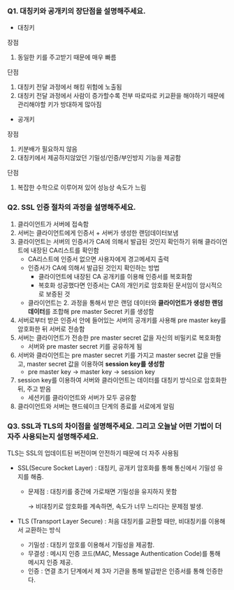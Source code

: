 ### Q1. 대칭키와 공개키의 장단점을 설명해주세요.

- 대칭키

장점

1. 동일한 키를 주고받기 때문에 매우 빠름

단점

1. 대칭키 전달 과정에서 해킹 위험에 노출됨
2. 대칭키 전달 과정에서 사람이 증가할수록 전부 따로따로 키교환을 해야하기 때문에 관리해야할 키가 방대하게 많아짐

- 공개키

장점

1. 키분배가 필요하지 않음
2. 대칭키에서 제공하지않았던 기밀성/인증/부인방지  기능을 제공함

단점

1. 복잡한 수학으로 이루어져 있어 성능상 속도가 느림

### Q2. SSL 인증 절차의 과정을 설명해주세요.

1. 클라이언트가 서버에 접속함
2. 서버는 클라이언트에게 인증서 + 서버가 생성한 랜덤데이터보냄 
3. 클라이언트는 서버의 인증서가 CA에 의해서 발급된 것인지 확인하기 위해 클라이언트에 내장된 CA리스트를 확인함
    - CA리스트에 인증서 없으면 사용자에게 경고메세지 출력
    - 인증서가 CA에 의해서 발급된 것인지 확인하는 방법
        - 클라이언트에 내장된 CA 공개키를 이용해 인증서를 복호화함
        - 복호화 성공했다면 인증서는 CA의 개인키로 암호화된 문서임이 암시적으로 보증된 것
    - 클라이언트는 2. 과정을 통해서 받은 랜덤 데이터와 **클라이언트가 생성한 랜덤 데이터**를 조합해 pre master Secret 키를 생성함
4. 서버로부터 받은 인증서 안에 들어있는 서버의 공개키를 사용해 pre master key를 암호화한 뒤 서버로 전송함
5. 서버는 클라이언트가 전송한 pre master secret 값을 자신의 비밀키로 복호화함
    - 서버와 pre master secret 키를 공유하게 됨
6. 서버와 클라이언트는 pre master secret 키를 가지고 master secret 값을 만들고, master secret 값을 이용하여 **session key를 생성함**
    - pre master key -> master key -> session key
7. session key를 이용하여 서버와 클라이언트는 데이터를 대칭키 방식으로 암호화한 뒤, 주고 받음
    - 세션키를 클라이언트와 서버가 모두 공유함
8. 클라이언트와 서버는 핸드쉐이크 단계의 종료를 서로에게 알림

### Q3. SSL과 TLS의 차이점을 설명해주세요. 그리고 오늘날 어떤 기법이 더 자주 사용되는지 설명해주세요.

TLS는 SSL의 업데이트된 버전이며 안전하기 때문에 더 자주 사용됨

- SSL(Secure Socket Layer) : 대칭키, 공개키 암호화를 통해 통신에서 기밀성 유지를 해줌.
    - 문제점 : 대칭키를 중간에 가로채면 기밀성을 유지하지 못함
        
        → 비대칭키로 암호화를 계속하면, 속도가 너무 느리다는 문제점 발생.
        
- TLS (Transport Layer Secure) : 처음 대칭키를 교환할 때만, 비대칭키를 이용해서 교환하는 방식
    - 기밀성 : 대칭키 암호를 이용해서 기밀성을 제공함.
    - 무결성 : 메시지 인증 코드(MAC, Message Authentication Code)를 통해 메시지 인증 제공.
    - 인증 : 연결 초기 단계에서 제 3자 기관을 통해 발급받은 인증서를 통해 인증한다.